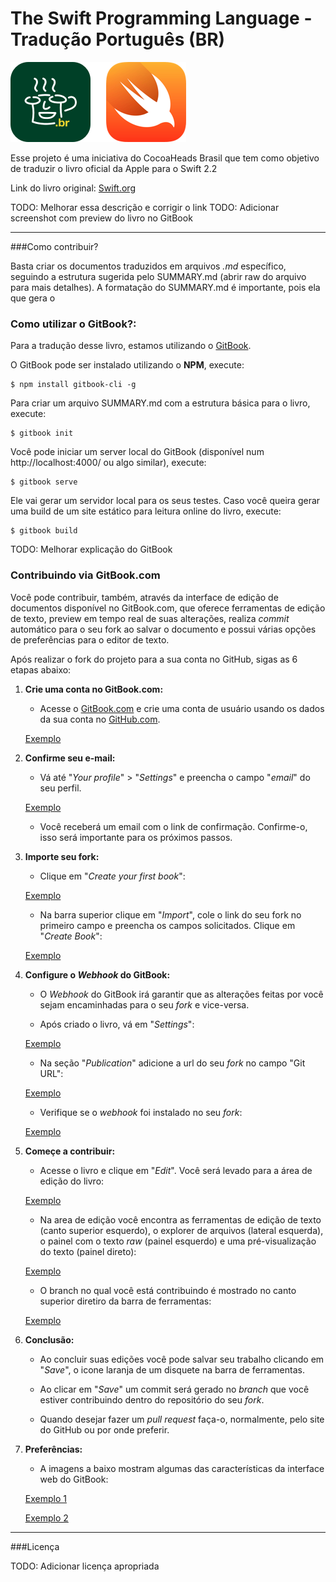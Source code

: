 # The Swift Programming Language - Tradução Português (BR)

![](artes/hero.png)


Esse projeto é uma iniciativa do CocoaHeads Brasil que tem como objetivo de traduzir o livro oficial da Apple para o Swift 2.2

Link do livro original: [Swift.org](http://swift.org/download)

TODO: Melhorar essa descrição e corrigir o link
TODO: Adicionar screenshot com preview do livro no GitBook

---

###Como contribuir?

Basta criar os documentos traduzidos em arquivos *.md* específico, seguindo a estrutura sugerida pelo SUMMARY.md (abrir raw do arquivo para mais detalhes). A formatação do SUMMARY.md é importante, pois ela que gera o

### Como utilizar o GitBook?:

Para a tradução desse livro, estamos utilizando o [GitBook](http://gitbook.com).

O GitBook pode ser instalado utilizando o **NPM**, execute:

```
$ npm install gitbook-cli -g
```

Para criar um arquivo SUMMARY.md com a estrutura básica para o livro, execute:

```
$ gitbook init
```

Você pode iniciar um server local do GitBook (disponível num http://localhost:4000/ ou algo similar), execute:

```
$ gitbook serve
```

Ele vai gerar um servidor local para os seus testes. Caso você queira gerar uma build de um site estático para leitura online do livro, execute:

```
$ gitbook build
```

TODO: Melhorar explicação do GitBook

### Contribuindo via GitBook.com

Você pode contribuir, também, através da interface de edição de documentos disponível no GitBook.com, que oferece ferramentas de edição de texto, preview em tempo real de suas alterações, realiza *commit* automático para o seu fork ao salvar o documento e possui várias opções de preferências para o editor de texto.

Após realizar o fork do projeto para a sua conta no GitHub, sigas as 6 etapas abaixo:

1. **Crie uma conta no GitBook.com:**
    * Acesse o [GitBook.com](https://www.gitbook.com) e crie uma conta de usuário usando os dados da sua conta no [GitHub.com](https://github.com/).
    
    [Exemplo](artes/project/tutorials/gitbook_web/figura_0.png)
    
1. **Confirme seu e-mail:**
    
    * Vá até "*Your profile*" > "*Settings*" e preencha o campo "*email*" do seu perfil.
    
    [Exemplo](artes/project/tutorials/gitbook_web/figura_1.png)

    * Você receberá um email com o link de confirmação. Confirme-o, isso será importante para os próximos passos.

1. **Importe seu fork:**
    
    * Clique em "*Create your first book*":
    
    [Exemplo](artes/project/tutorials/gitbook_web/figura_3.png)

    * Na barra superior clique em "*Import*", cole o link do seu fork no primeiro campo e preencha os campos solicitados. Clique em "*Create Book*":
    
    [Exemplo](artes/project/tutorials/gitbook_web/figura_4.png)
    
1. **Configure o *Webhook* do GitBook:**
    
    * O *Webhook* do GitBook irá garantir que as alterações feitas por você sejam encaminhadas para o seu *fork* e vice-versa.
     
    * Após criado o livro, vá em "*Settings*":
        
    [Exemplo](artes/project/tutorials/gitbook_web/figura_5.png)

    * Na seção "*Publication*" adicione a url do seu *fork* no campo "Git URL":
    
    [Exemplo](artes/project/tutorials/gitbook_web/figura_6.png)
    
    * Verifique se o *webhook* foi instalado no seu *fork*:
    
    [Exemplo](artes/project/tutorials/gitbook_web/figura_7.png)
    
1. **Começe a contribuir:**
    
    * Acesse o livro e clique em "*Edit*". Você será levado para a área de edição do livro:
    
    [Exemplo](artes/project/tutorials/gitbook_web/figura_8.png)

    * Na area de edição você encontra as ferramentas de edição de texto (canto superior esquerdo), o explorer de arquivos (lateral esquerda), o painel com o texto *raw* (painel esquerdo) e uma pré-visualização do texto (painel direto):
    
    [Exemplo](artes/project/tutorials/gitbook_web/figura_9.png)
    
    * O branch no qual você está contribuindo é mostrado no canto superior diretiro da barra de ferramentas: 
    
    [Exemplo](artes/project/tutorials/gitbook_web/figura_10.png)
    
1. **Conclusão:**
    * Ao concluir suas edições você pode salvar seu trabalho clicando em "*Save*", o icone laranja de um disquete na barra de ferramentas.
    
    * Ao clicar em "*Save*" um commit será gerado no *branch* que você estiver contribuindo dentro do repositório do seu *fork*. 
    
    * Quando desejar fazer um *pull request* faça-o, normalmente, pelo site do GitHub ou por onde preferir.

1. **Preferências:**
    
    * A imagens a baixo mostram algumas das características da interface web do GitBook:
        
    [Exemplo 1](artes/project/tutorials/gitbook_web/figura_11.png)
    
    [Exemplo 2](artes/project/tutorials/gitbook_web/figura_11.png)

---

###Licença

TODO: Adicionar licença apropriada
